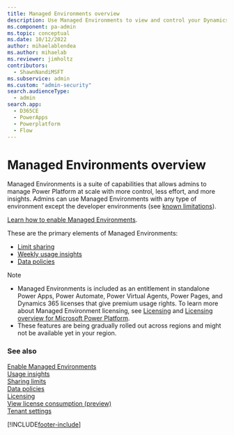 ```yaml
---
title: Managed Environments overview 
description: Use Managed Environments to view and control your Dynamics 365 applications with less effort.
ms.component: pa-admin
ms.topic: conceptual
ms.date: 10/12/2022
author: mihaelablendea 
ms.author: mihaelab 
ms.reviewer: jimholtz
contributors:
  - ShawnNandiMSFT 
ms.subservice: admin
ms.custom: "admin-security"
search.audienceType: 
  - admin
search.app:
  - D365CE
  - PowerApps
  - Powerplatform
  - Flow
---
```

# Managed Environments overview 

<!-- https://go.microsoft.com/fwlink/?linkid=2206011 and 2211534 -->

Managed Environments is a suite of capabilities that allows admins to manage Power Platform at scale with more control, less effort, and more insights. Admins can use Managed Environments with any type of environment except the developer environments (see [known limitations](/power-platform/admin/managed-environment-enable#known-limitations)). 

[Learn how to enable Managed Environments](managed-environment-enable.md).

These are the primary elements of Managed Environments:

- [Limit sharing](managed-environment-sharing-limits.md)
- [Weekly usage insights](managed-environment-usage-insights.md)
- [Data policies](managed-environment-data-policies.md)

> [!NOTE]
> - Managed Environments is included as an entitlement in standalone Power Apps, Power Automate, Power Virtual Agents, Power Pages, and Dynamics 365 licenses that give premium usage rights. To learn more about Managed Environment licensing, see [Licensing](managed-environment-licensing.md) and [Licensing overview for Microsoft Power Platform](pricing-billing-skus.md).
> - These features are being gradually rolled out across regions and might not be available yet in your region.

### See also
[Enable Managed Environments](managed-environment-enable.md)   <br />
[Usage insights](managed-environment-usage-insights.md)  <br />
[Sharing limits](managed-environment-sharing-limits.md)  <br />
[Data policies](managed-environment-data-policies.md) <br />
[Licensing](managed-environment-licensing.md) <br />
[View license consumption (preview)](view-license-consumption-issues.md) <br />
[Tenant settings](tenant-settings.md) 



[!INCLUDE[footer-include](../includes/footer-banner.md)]
